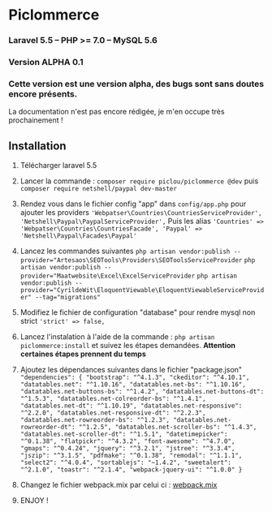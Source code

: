 Piclommerce
===============

### Laravel 5.5 – PHP &gt;= 7.0 – MySQL 5.6
### Version ALPHA 0.1  
### Cette version est une version alpha, des bugs sont sans doutes encore présents.

La documentation n'est pas encore rédigée, je m'en occupe très prochainement !

Installation
-----------

1.  Télécharger laravel 5.5 

2.  Lancer la commande :  `composer require piclou/piclommerce @dev`
puis `composer require netshell/paypal dev-master`

3. Rendez vous dans le fichier config "app" dans `config/app.php` pour ajouter les providers
 `'Webpatser\Countries\CountriesServiceProvider',
  'Netshell\Paypal\PaypalServiceProvider',`
  Puis les alias
`'Countries' => 'Webpatser\Countries\CountriesFacade',
 'Paypal' => 'Netshell\Paypal\Facades\Paypal'`  
 
 4. Lancez les commandes suivantes
 `php artisan vendor:publish --provider="Artesaos\SEOTools\Providers\SEOToolsServiceProvider`
 `php artisan vendor:publish --provider="Maatwebsite\Excel\ExcelServiceProvider`
 `php artisan vendor:publish --provider="CyrildeWit\EloquentViewable\EloquentViewableServiceProvider" --tag="migrations"` 
 
 5. Modifiez le fichier de configuration "database" pour rendre mysql non strict `'strict' => false,`
 
 6. Lancez l'instalation à l'aide de la commande : `php artisan piclommerce:install` et suivez les étapes demandées.
 **Attention certaines étapes prennent du temps** 
 
 7. Ajoutez les dépendances suivantes dans le fichier "package.json"
 `
 "dependencies": {
         "bootstrap": "^4.1.3",
         "ckeditor": "^4.10.1",
         "datatables.net": "^1.10.16",
         "datatables.net-bs": "^1.10.16",
         "datatables.net-buttons-bs": "^1.4.2",
         "datatables.net-buttons-dt": "^1.5.3",
         "datatables.net-colreorder-bs": "^1.4.1",
         "datatables.net-dt": "^1.10.19",
         "datatables.net-responsive": "^2.2.0",
         "datatables.net-responsive-dt": "^2.2.3",
         "datatables.net-rowreorder-bs": "^1.2.3",
         "datatables.net-rowreorder-dt": "^1.2.5",
         "datatables.net-scroller-bs": "^1.4.3",
         "datatables.net-scroller-dt": "^1.5.1",
         "datetimepicker": "^0.1.38",
         "flatpickr": "^4.3.2",
         "font-awesome": "^4.7.0",
         "gmaps": "^0.4.24",
         "jquery": "^3.2.1",
         "jstree": "^3.3.4",
         "jszip": "^3.1.5",
         "pdfmake": "^0.1.38",
         "remodal": "^1.1.1",
         "select2": "^4.0.4",
         "sortablejs": "~1.4.2",
         "sweetalert": "^2.1.0",
         "toastr": "^2.1.4",
         "webpack-jquery-ui": "^1.0.0"
     }
 `
 
 8. Changez le fichier webpack.mix par celui ci : [webpack.mix](https://github.com/Picl0u/piclommerce/blob/master/webpack.mix.js)
 
 9. ENJOY !
